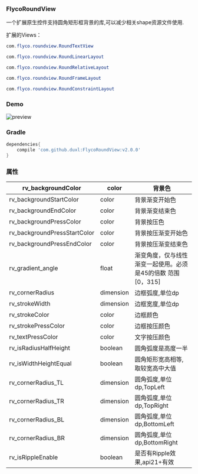 ### FlycoRoundView

一个扩展原生控件支持圆角矩形框背景的库,可以减少相关shape资源文件使用.

扩展的Views：

```java
com.flyco.roundview.RoundTextView
```

```java
com.flyco.roundview.RoundLinearLayout
```

```java
com.flyco.roundview.RoundRelativeLayout
```

```java
com.flyco.roundview.RoundFrameLayout
```

```java
com.flyco.roundview.RoundConstraintLayout
```



### Demo

![preview](https://github.com/duxl/FlycoRoundView/blob/master/preview.gif)

### Gradle

```groovy
dependencies{
    compile 'com.github.duxl:FlycoRoundView:v2.0.0'
}
```

### 属性

| rv_backgroundColor           | color     | 背景色                                                      |
| ---------------------------- | --------- | ----------------------------------------------------------- |
| rv_backgroundStartColor      | color     | 背景渐变开始色                                              |
| rv_backgroundEndColor        | color     | 背景渐变结束色                                              |
| rv_backgroundPressColor      | color     | 背景按压色                                                  |
| rv_backgroundPressStartColor | color     | 背景按压渐变开始色                                          |
| rv_backgroundPressEndColor   | color     | 背景按压渐变结束色                                          |
| rv_gradient_angle            | float     | 渐变角度，仅与线性渐变一起使用。必须是45的倍数 范围[0，315] |
| rv_cornerRadius              | dimension | 边框弧度,单位dp                                             |
| rv_strokeWidth               | dimension | 边框宽度,单位dp                                             |
| rv_strokeColor               | color     | 边框颜色                                                    |
| rv_strokePressColor          | color     | 边框按压颜色                                                |
| rv_textPressColor            | color     | 文字按压颜色                                                |
| rv_isRadiusHalfHeight        | boolean   | 圆角弧度是高度一半                                          |
| rv_isWidthHeightEqual        | boolean   | 圆角矩形宽高相等,取较宽高中大值                             |
| rv_cornerRadius_TL           | dimension | 圆角弧度,单位dp,TopLeft                                     |
| rv_cornerRadius_TR           | dimension | 圆角弧度,单位dp,TopRight                                    |
| rv_cornerRadius_BL           | dimension | 圆角弧度,单位dp,BottomLeft                                  |
| rv_cornerRadius_BR           | dimension | 圆角弧度,单位dp,BottomRight                                 |
| rv_isRippleEnable            | boolean   | 是否有Ripple效果,api21+有效                                 |




